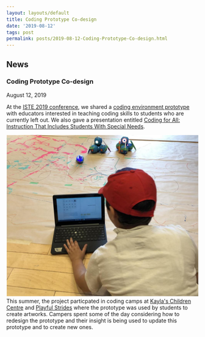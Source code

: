 ```yaml
---
layout: layouts/default
title: Coding Prototype Co-design
date: '2019-08-12'
tags: post
permalink: posts/2019-08-12-Coding-Prototype-Co-design.html
---
```

<article class="floe-content floe-news-item">
                <h2> News </h2>
                <!-- BEGIN markup for news item -->
                <h3>Coding Prototype Co-design</h3>
                <time class="floe-date" datetime="2019-08-12">August 12, 2019</time>
                <p>
                    At the
                    <a href="https://conference.iste.org/2019/">ISTE 2019 conference</a>,
                    we shared a
                    <a href="https://prototype.codelearncreate.org/">coding environment prototype</a>
                    with educators interested in teaching coding skills to students
                    who are currently left out. We also gave a presentation entitled
                    <a href="https://conference.iste.org/2019/program/search/detail_session.php?id=112083158">Coding for All: Instruction That Includes Students With Special Needs</a>.
                </p>
                <p>
                    <img src="images/CodingCamp.png" alt="Camper coding sequences to create art with paint, markers and the Dash and Sphero robots." /><br/>
                    This summer, the project particpated in coding camps at
                    <a href="https://codelearncreate.ca/blog/co-design-session-1/">Kayla's Children Centre</a> and
                    <a href="https://codelearncreate.ca/blog/co-design-session-4/">Playful Strides</a>
                    where the prototype was used by students to create artworks. Campers
                    spent some of the day considering how to redesign the prototype and
                    their insight is being used to update this prototype and to create new ones.
                </p>
            </article>
         <!-- END markup for news item -->
